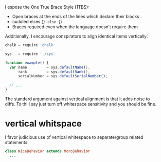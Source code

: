 I espose the One True Brace Style (1TBS):

- Open braces at the ends of the lines which declare their blocks
- cuddled elses (`} else {`)
- Braces required even when the language doesn't require them

Additionally, I encourage conspirators to align identical items vertically:

```javascript
chalk = require 'chalk'

sys   = require './sys'

function example() {
  var name         = sys.defaultName(),
      rank         = sys.defaultRank(),
      serialNumber = sys.defaultSerialNumber();

  // ,,,
}
```

The standard argument against vertical alignment is that it adds noise to
diffs. To thi I say just turn off whitespace sensitivity and you should be
fine.

# vertical whitspace

I favor judicious use of vertical whitespace to separate/group related
statements:

```coffee
class NiceBehavior extends MonoBehavior
  ...

```

